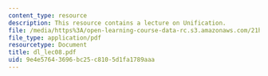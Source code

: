 ```yaml
---
content_type: resource
description: This resource contains a lecture on Unification.
file: /media/https%3A/open-learning-course-data-rc.s3.amazonaws.com/21h-522-japan-in-the-age-of-the-samurai-history-and-film-fall-2006/9e4e57643696bc25c8105d1fa1789aaa_dl_lec08.pdf
file_type: application/pdf
resourcetype: Document
title: dl_lec08.pdf
uid: 9e4e5764-3696-bc25-c810-5d1fa1789aaa
---
```

